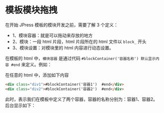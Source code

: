 # 模板模块拖拽

在开始 JPress 模板的模块开发之前，需要了解 3 个定义：
- 1、模块容器：就是可以拖动来存放的地方
- 2、模块：一段 html 片段，html 片段所在的 html 文件以 `block_` 开头
- 3、模块设置：对模块里的 html 内容进行动态设置。


在模板的 html 中，`模块容器` 是通过代码 `#blockContainer('容器名称') 默认显示内容 #end` 来定义。例如：

在任意的 html 中，添加如下内容 

```html
<div class="div1">#blockContainer('容器1')  #end</div>
<div class="div2">#blockContainer('容器2')  #end</div>
```

此时，表示我们在模板中定义了两个容器，容器的名称分别为：容器1、容器2。后台显示如下：